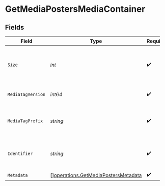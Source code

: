 # GetMediaPostersMediaContainer


## Fields

| Field                                                                                      | Type                                                                                       | Required                                                                                   | Description                                                                                | Example                                                                                    |
| ------------------------------------------------------------------------------------------ | ------------------------------------------------------------------------------------------ | ------------------------------------------------------------------------------------------ | ------------------------------------------------------------------------------------------ | ------------------------------------------------------------------------------------------ |
| `Size`                                                                                     | *int*                                                                                      | :heavy_check_mark:                                                                         | Number of media items returned in this response.                                           | 50                                                                                         |
| `MediaTagVersion`                                                                          | *int64*                                                                                    | :heavy_check_mark:                                                                         | The version number for media tags.                                                         | 1734362201                                                                                 |
| `MediaTagPrefix`                                                                           | *string*                                                                                   | :heavy_check_mark:                                                                         | The prefix used for media tag resource paths.                                              | /system/bundle/media/flags/                                                                |
| `Identifier`                                                                               | *string*                                                                                   | :heavy_check_mark:                                                                         | An plugin identifier for the media container.                                              | com.plexapp.plugins.library                                                                |
| `Metadata`                                                                                 | [][operations.GetMediaPostersMetadata](../../models/operations/getmediapostersmetadata.md) | :heavy_check_mark:                                                                         | N/A                                                                                        |                                                                                            |